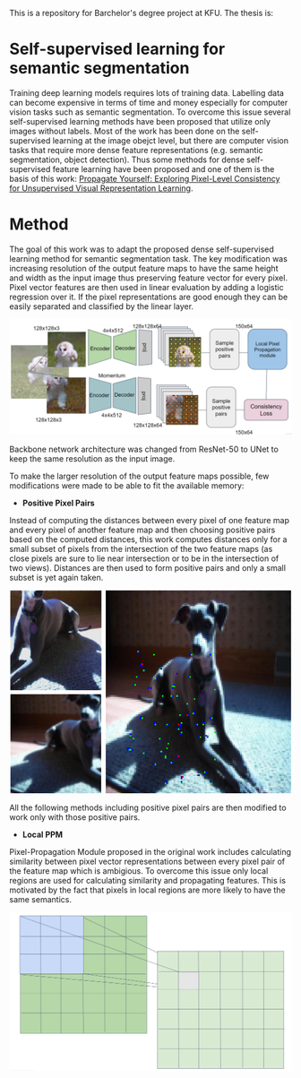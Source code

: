 This is a repository for Barchelor's degree project at KFU. The thesis is:

# Self-supervised learning for semantic segmentation
Training deep learning models requires lots of training data. Labelling data can become expensive in terms of time and money especially for computer vision tasks such as semantic segmentation. To overcome this issue several self-supervised learning methods have been proposed that utilize only images without labels. Most of the work has been done on the self-supervised learning at the image obejct level, but there are computer vision tasks that require more dense feature representations (e.g. semantic segmentation, object detection). Thus some methods for dense self-supervised feature learning have been proposed and one of them is the basis of this work: [Propagate Yourself: Exploring Pixel-Level Consistency for Unsupervised Visual Representation Learning]("https://arxiv.org/pdf/2011.10043.pdf "pixpro").

# Method


The goal of this work was to adapt the proposed dense self-supervised learning method for semantic segmentation task. The key modification was increasing resolution of the output feature maps to have the same height and width as the input image thus preserving feature vector for every pixel. Pixel vector features are then used in linear evaluation by adding a logistic regression over it. If the pixel representations are good enough they can be easily separated and classified by the linear layer.

![PixPro Modification Overview](/pixpro_files/img/pixpro_arch.PNG)

Backbone network architecture was changed from ResNet-50 to UNet to keep the same resolution as the input image.

To make the larger resolution of the output feature maps possible, few modifications were made to be able to fit the available memory:

- **Positive Pixel Pairs**

Instead of computing the distances between every pixel of one feature map and every pixel of another feature map and then choosing positive pairs based on the computed distances, this work computes distances only for a small subset of pixels from the intersection of the two feature maps (as close pixels are sure to lie near intersection or to be in the intersection of two views). Distances are then used to form positive pairs and only a small subset is yet again taken.

![Positive Pixel Pairs (blue for pixels from the first view, red for pixels of the second view, green for pixels that intersect)](/pixpro_files/img/pos_pairs.PNG)

All the following methods including positive pixel pairs are then modified to work only with those positive pairs.

- **Local PPM**

Pixel-Propagation Module proposed in the original work includes calculating similarity between pixel vector representations between every pixel pair of the feature map which is ambigious. To overcome this issue only local regions are used for calculating similarity and propagating features. This is motivated by the fact that pixels in local regions are more likely to have the same semantics.

![Local PPM](/pixpro_files/img/ppm.png)

